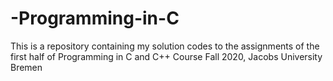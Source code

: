 # -Programming-in-C
This is a repository containing my solution codes to the assignments of the first half of Programming in C and C++ Course Fall 2020, Jacobs University Bremen
